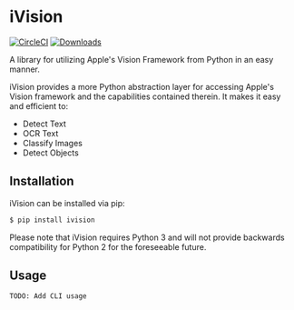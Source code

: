 # iVision
[![CircleCI](https://circleci.com/gh/timwedde/ivision.svg?style=svg)](https://circleci.com/gh/timwedde/ivision)
[![Downloads](https://pepy.tech/badge/ivision)](https://pepy.tech/project/ivision)

A library for utilizing Apple's Vision Framework from Python in an easy manner.

iVision provides a more Python abstraction layer for accessing Apple's Vision framework and the capabilities contained therein.
It makes it easy and efficient to:
- Detect Text
- OCR Text
- Classify Images
- Detect Objects

## Installation
iVision can be installed via pip:
```bash
$ pip install ivision
```

Please note that iVision requires Python 3 and will not provide backwards compatibility for Python 2 for the foreseeable future.

## Usage
```bash
TODO: Add CLI usage
```
